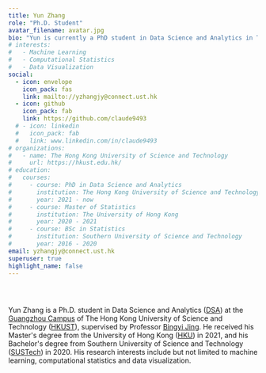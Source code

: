 ```yaml
---
title: Yun Zhang
role: "Ph.D. Student"
avatar_filename: avatar.jpg
bio: "Yun is currently a PhD student in Data Science and Analytics in The Hong Kong University of Science and Technology (Guangzhou)."  
# interests:
#   - Machine Learning
#   - Computational Statistics
#   - Data Visualization
social:
  - icon: envelope
    icon_pack: fas
    link: mailto://yzhangjy@connect.ust.hk
  - icon: github
    icon_pack: fab
    link: https://github.com/claude9493
  # - icon: linkedin
  #   icon_pack: fab
  #   link: www.linkedin.com/in/claude9493
# organizations:
#   - name: The Hong Kong University of Science and Technology
#     url: https://hkust.edu.hk/
# education:
#   courses:
#     - course: PhD in Data Science and Analytics
#       institution: The Hong Kong University of Science and Technology (Guangzhou)
#       year: 2021 - now
#     - course: Master of Statistics
#       institution: The University of Hong Kong
#       year: 2020 - 2021
#     - course: BSc in Statistics
#       institution: Southern University of Science and Technology
#       year: 2016 - 2020
email: yzhangjy@connect.ust.hk
superuser: true
highlight_name: false
---
```

<!--StartFragment-->
<div class="article-content" style='padding: 30px 0px'>

Yun Zhang is a Ph.D. student in Data Science and Analytics ([DSA](https://hkust-gz.edu.cn/academics/four-hubs/information-hub/data-science-and-analytics)) at the [Guangzhou Campus](https://hkust-gz.edu.cn/) of The Hong Kong University of Science and Technology ([HKUST](https://hkust.hk/)), supervised by Professor [Bingyi Jing](https://www.math.ust.hk/~majing/). He received his Master's degree from the University of Hong Kong ([HKU](https://hku.hk/)) in 2021, and his Bachelor's degree from  Southern University of Science and Technology ([SUSTech]((https://www.sustech.edu.cn/en/))) in 2020. 
His research interests include but not limited to machine learning, computational statistics and data visualization.

</div>
<!--EndFragment-->